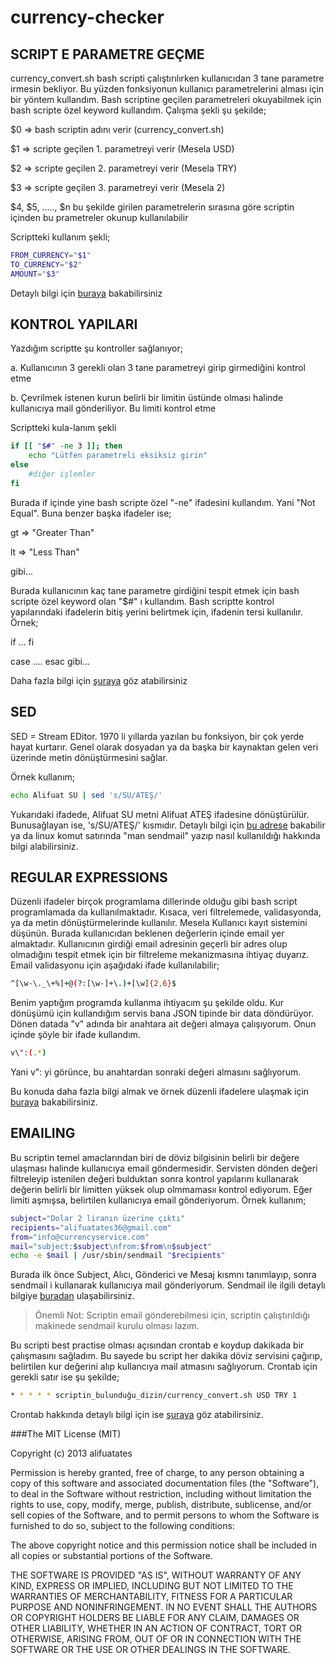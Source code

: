 currency-checker
================

## SCRIPT E PARAMETRE GEÇME

currency_convert.sh bash scripti çalıştırılırken kullanıcıdan 3 tane parametre irmesin bekliyor. Bu yüzden fonksiyonun kullanıcı parametrelerini alması için bir yöntem kullandım.
Bash scriptine geçilen parametreleri okuyabilmek için bash scripte özel keyword kullandım. Çalışma şekli şu şekilde;

$0 => bash scriptin adını verir (currency_convert.sh)

$1 => scripte geçilen 1. parametreyi verir (Mesela USD)

$2 => scripte geçilen 2. parametreyi verir (Mesela TRY)

$3 => scripte geçilen 3. parametreyi verir (Mesela 2)

$4, $5, ....., $n bu şekilde girilen parametrelerin sırasına göre scriptin içinden bu prametreler okunup kullanılabilir 

Scriptteki kullanım şekli;
```bash
FROM_CURRENCY="$1"
TO_CURRENCY="$2"
AMOUNT="$3"
```
Detaylı bilgi için [buraya](http://how-to.wikia.com/wiki/How_to_read_command_line_arguments_in_a_bash_script) bakabilirsiniz

## KONTROL YAPILARI

Yazdığım scriptte şu kontroller sağlanıyor;

a. Kullanıcının 3 gerekli olan 3 tane parametreyi girip girmediğini kontrol etme

b. Çevrilmek istenen kurun belirli bir limitin üstünde olması halinde kullanıcıya mail gönderiliyor. Bu limiti kontrol etme

Scriptteki kula-lanım şekli
```bash
if [[ "$#" -ne 3 ]]; then
	echo "Lütfen parametreli eksiksiz girin"
else
	#diğer işlemler
fi
```
Burada if içinde yine bash scripte özel "-ne" ifadesini kullandım. Yani "Not Equal". Buna benzer başka ifadeler ise;

gt => "Greater Than"

lt => "Less Than"

gibi...

Burada kullanıcının kaç tane parametre girdiğini tespit etmek için bash scripte özel keyword olan "$#" ı kullandım. Bash scriptte kontrol yapılarındaki ifadelerin bitiş yerini belirtmek 
için, ifadenin tersi kullanılır. Örnek;

if 
...
fi

case
....
esac   gibi...

Daha fazla bilgi için [şuraya](http://cecs.wright.edu/~pmateti/Courses/333/Notes/bash-control_s.html) göz atabilirsiniz

## SED

SED = Stream EDitor. 1970 li yıllarda yazılan bu fonksiyon, bir çok yerde hayat kurtarır. Genel olarak dosyadan ya da başka bir kaynaktan gelen veri üzerinde metin dönüştürmesini sağlar.

Örnek kullanım;
```bash
echo Alifuat SU | sed 's/SU/ATEŞ/'
```
Yukarıdaki ifadede, Alifuat SU metni Alifuat ATEŞ ifadesine dönüştürülür. Bunusağlayan ise, 's/SU/ATEŞ/' kısmıdır. Detaylı bilgi için [bu adrese](http://www.grymoire.com/Unix/Sed.html) bakabilir ya da linux komut satırında "man sendmail" yazıp nasıl kullanıldığı hakkında bilgi alabilirsiniz.

## REGULAR EXPRESSIONS

Düzenli ifadeler birçok programlama dillerinde olduğu gibi bash script programlamada da kullanılmaktadır. Kısaca, veri filtrelemede, validasyonda, ya da metin dönüştürmelerinde kullanılır.
Mesela Kullanıcı kayıt sistemini düşünün. Burada kullanıcıdan beklenen değerlerin içinde email yer almaktadır. Kullanıcının girdiği email adresinin geçerli bir adres olup olmadığını tespit
etmek için bir filtreleme mekanizmasına ihtiyaç duyarız. Email validasyonu için aşağıdaki ifade kullanılabilir;
```bash
^[\w-\._\+%]+@(?:[\w-]+\.)+[\w]{2,6}$
```
Benim yaptığım programda kullanma ihtiyacım şu şekilde oldu. Kur dönüşümü için kullandığım servis bana JSON tipinde bir data döndürüyor. Dönen datada "v" adında bir anahtara ait değeri almaya çalışıyorum. Onun içinde şöyle bir ifade kullandım.
```bash
v\":(.*)
```
Yani v": yi görünce, bu anahtardan sonraki değeri almasını sağlıyorum.

Bu konuda daha fazla bilgi almak ve örnek düzenli ifadelere ulaşmak için [buraya](http://gskinner.com/RegExr/) bakabilirsiniz. 

## EMAILING

Bu scriptin temel amaclarından biri de döviz bilgisinin belirli bir değere ulaşması halinde kullanıcıya email göndermesidir. Servisten dönden değeri filtreleyip istenilen değeri bulduktan sonra kontrol yapılarını kullanarak değerin belirli bir limitten yüksek olup olmmamasıı kontrol ediyorum. Eğer limiti aşmışsa, belirtilen kullanıcıya email gönderiyorum. Örnek kullanım;
```bash
subject="Dolar 2 liranın üzerine çıktı"		
recipients="alifuatates36@gmail.com"
from="info@currencyservice.com"
mail="subject:$subject\nfrom:$from\n$subject"
echo -e $mail | /usr/sbin/sendmail "$recipients"
```
Burada ilk önce Subject, Alıcı, Gönderici ve Mesaj kısmnı tanımlayıp, sonra sendmail i kullanarak kullanıcıya mail gönderiyorum. Sendmail ile ilgili detaylı bilgiye [buradan](http://www.sendmail.com/sm/open_source/) ulaşabilirsiniz.

>Önemli Not: Scriptin email gönderebilmesi için, scriptin çalıştırıldığı makinede sendmail kurulu olması lazım. 

Bu scripti best practise olması açısından crontab e koydup dakikada bir çalışmasını sağladım. Bu sayede bu script her dakika döviz servisini çağırıp, belirtilen kur değerini alıp kullancıya mail atmasını sağlıyorum. Crontab için gerekli satır ise şu şekilde;
```bash
* * * * * scriptin_bulunduğu_dizin/currency_convert.sh USD TRY 1
```
Crontab hakkında detaylı bilgi için ise [şuraya](http://kvz.io/blog/2007/07/29/schedule-tasks-on-linux-using-crontab/s) göz atabilirsiniz. 

###The MIT License (MIT)

Copyright (c) 2013 alifuatates

Permission is hereby granted, free of charge, to any person obtaining a copy of
this software and associated documentation files (the "Software"), to deal in
the Software without restriction, including without limitation the rights to
use, copy, modify, merge, publish, distribute, sublicense, and/or sell copies of
the Software, and to permit persons to whom the Software is furnished to do so,
subject to the following conditions:

The above copyright notice and this permission notice shall be included in all
copies or substantial portions of the Software.

THE SOFTWARE IS PROVIDED "AS IS", WITHOUT WARRANTY OF ANY KIND, EXPRESS OR
IMPLIED, INCLUDING BUT NOT LIMITED TO THE WARRANTIES OF MERCHANTABILITY, FITNESS
FOR A PARTICULAR PURPOSE AND NONINFRINGEMENT. IN NO EVENT SHALL THE AUTHORS OR
COPYRIGHT HOLDERS BE LIABLE FOR ANY CLAIM, DAMAGES OR OTHER LIABILITY, WHETHER
IN AN ACTION OF CONTRACT, TORT OR OTHERWISE, ARISING FROM, OUT OF OR IN
CONNECTION WITH THE SOFTWARE OR THE USE OR OTHER DEALINGS IN THE SOFTWARE.








